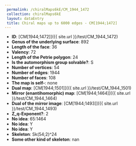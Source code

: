 ```yaml
--- 
 permalink: /chiralMaps6kE/CM_1944_1472 
 collection: chiralMaps6kE
 layout: dataEntry
 title: Chiral maps up to 6000 edges - CM[1944;1472]
---
```


- **ID**: [CM[1944;1472]]({{ site.url }}/test/CM_1944_1472)
- **Genus of the underlying surface**: 892
- **Length of the face**: 36
- **Valency**: 72
- **Length of the Petrie polygon**: 24
- **Is the automorphism group solvable?**: S
- **Number of vertices**: 54
- **Number of edges**: 1944
- **Number of faces**: 108
- **The map is self-**: none
- **Dual map**: [CM[1944;1501]]({{ site.url }}/test/CM_1944_1501)
- **Mirror (enantihomorphic) map**: [CM[1944;1464]]({{ site.url }}/test/CM_1944_1464)
- **Dual of the mirror image**: [CM[1944;1493]]({{ site.url }}/test/CM_1944_1493)
- **Z_q-Exponent?**: 2
- **No idea**:  65:1464
- **No idea**: Y
- **No idea**: Y
- **Skeleton**: Sk(54;2)^24
- **Some other kind of skeleton**: nan

